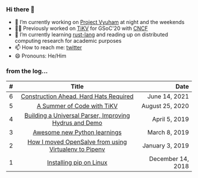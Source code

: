 ### Hi there 👋

- 🔭 I’m currently working on [Project Vyuham](https://github.com/vyuham) at night and the weekends
- 👨‍💻 Previously worked on [TiKV](https://github.com/tikv/tikv) for GSoC'20 with [CNCF](https://github.com/cncf)
- 🌱 I’m currently learning [rust-lang](https://www.rust-lang.org) and reading up on distributed computing research for academic purposes
- 📫 How to reach me: [twitter](https://twitter.com/devShenoi)
- 😄 Pronouns: He/Him
<!-- // - 👯 I’m looking to collaborate on ...
// - 🤔 I’m looking for help with ...
// - 💬 Ask me about ... -->

### from the log...
| # | Title 									                                        | Date  			|
| - |:---------------------------------------------------------------------------------:| -----------------:|
| 6 | [Construction Ahead, Hard Hats Required](https://github.com/de-sh/blog/blob/main/posts/vyuham.md)                       | June 14, 2021    |
| 5 | [A Summer of Code with TiKV](https://github.com/de-sh/blog/blob/main/posts/gsoc-2020.md)                                  | August 25, 2020   |
| 4 | [Building a Universal Parser, Improving Hydrus and Demo](https://github.com/de-sh/blog/blob/main/posts/gsoc-proposal.md)	    | April 5, 2019		| 
| 3 | [Awesome new Python learnings](https://github.com/de-sh/blog/blob/main/posts/python-learnings.md)				            | March 8, 2019		|
| 2 | [How I moved OpenSalve from using Virtualenv to Pipenv](https://github.com/de-sh/blog/blob/main/posts/opensalve-pipenv.md)| January 3, 2019 	|
| 1 | [Installing pip on Linux](https://github.com/de-sh/blog/blob/main/posts/pip-linux.md)					                | December 14, 2018	|
